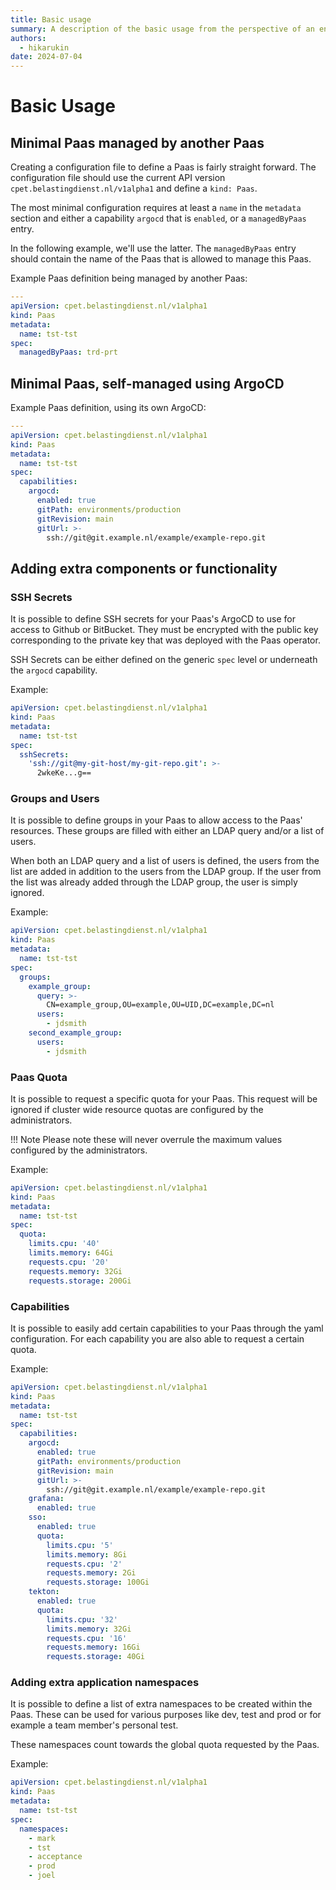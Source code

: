```yaml
---
title: Basic usage
summary: A description of the basic usage from the perspective of an end user.
authors:
  - hikarukin
date: 2024-07-04
---
```


Basic Usage
===========

Minimal Paas managed by another Paas
------------------------------------

Creating a configuration file to define a Paas is fairly straight forward. The
configuration file should use the current API version `cpet.belastingdienst.nl/v1alpha1`
and define a `kind: Paas`.

The most minimal configuration requires at least a `name` in the `metadata` section
and either a capability `argocd` that is `enabled`, or a `managedByPaas` entry.

In the following example, we'll use the latter. The `managedByPaas` entry should
contain the name of the Paas that is allowed to manage this Paas.

Example Paas definition being managed by another Paas:

```yaml
---
apiVersion: cpet.belastingdienst.nl/v1alpha1
kind: Paas
metadata:
  name: tst-tst
spec:
  managedByPaas: trd-prt
```

Minimal Paas, self-managed using ArgoCD
---------------------------------------

Example Paas definition, using its own ArgoCD:

```yaml
---
apiVersion: cpet.belastingdienst.nl/v1alpha1
kind: Paas
metadata:
  name: tst-tst
spec:
  capabilities:
    argocd:
      enabled: true
      gitPath: environments/production
      gitRevision: main
      gitUrl: >-
        ssh://git@git.example.nl/example/example-repo.git
```

Adding extra components or functionality
----------------------------------------

### SSH Secrets

It is possible to define SSH secrets for your Paas's ArgoCD to use for access to
Github or BitBucket. They must be encrypted with the public key corresponding to
the private key that was deployed with the Paas operator.

SSH Secrets can be either defined on the generic `spec` level or underneath the
`argocd` capability.

Example:
```yaml
apiVersion: cpet.belastingdienst.nl/v1alpha1
kind: Paas
metadata:
  name: tst-tst
spec:
  sshSecrets:
    'ssh://git@my-git-host/my-git-repo.git': >-
      2wkeKe...g==
```

### Groups and Users

It is possible to define groups in your Paas to allow access to the Paas' resources.
These groups are filled with either an LDAP query and/or a list of users.

When both an LDAP query and a list of users is defined, the users from the list
are added in addition to the users from the LDAP group. If the user from the list
was already added through the LDAP group, the user is simply ignored.

Example:
```yaml
apiVersion: cpet.belastingdienst.nl/v1alpha1
kind: Paas
metadata:
  name: tst-tst
spec:
  groups:
    example_group:
      query: >-
        CN=example_group,OU=example,OU=UID,DC=example,DC=nl
      users:
        - jdsmith
    second_example_group:
      users:
        - jdsmith
```

### Paas Quota

It is possible to request a specific quota for your Paas. This request will be
ignored if cluster wide resource quotas are configured by the administrators.

!!! Note
    Please note these will never overrule the maximum values configured by the
    administrators.

Example:
```yaml
apiVersion: cpet.belastingdienst.nl/v1alpha1
kind: Paas
metadata:
  name: tst-tst
spec:
  quota:
    limits.cpu: '40'
    limits.memory: 64Gi
    requests.cpu: '20'
    requests.memory: 32Gi
    requests.storage: 200Gi
```

### Capabilities

It is possible to easily add certain capabilities to your Paas through the yaml
configuration. For each capability you are also able to request a certain quota.

Example:
```yaml
apiVersion: cpet.belastingdienst.nl/v1alpha1
kind: Paas
metadata:
  name: tst-tst
spec:
  capabilities:
    argocd:
      enabled: true
      gitPath: environments/production
      gitRevision: main
      gitUrl: >-
        ssh://git@git.example.nl/example/example-repo.git
    grafana:
      enabled: true
    sso:
      enabled: true
      quota:
        limits.cpu: '5'
        limits.memory: 8Gi
        requests.cpu: '2'
        requests.memory: 2Gi
        requests.storage: 100Gi
    tekton:
      enabled: true
      quota:
        limits.cpu: '32'
        limits.memory: 32Gi
        requests.cpu: '16'
        requests.memory: 16Gi
        requests.storage: 40Gi
```

### Adding extra application namespaces

It is possible to define a list of extra namespaces to be created within the Paas.
These can be used for various purposes like dev, test and prod or for example a
team member's personal test.

These namespaces count towards the global quota requested by the Paas.

Example:
```yaml
apiVersion: cpet.belastingdienst.nl/v1alpha1
kind: Paas
metadata:
  name: tst-tst
spec:
  namespaces:
    - mark
    - tst
    - acceptance
    - prod
    - joel
```
